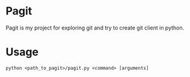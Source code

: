 # Pagit

Pagit is my project for exploring git and try to create git client in python. 

# Usage 
`python <path_to_pagit>/pagit.py <command> [arguments]`
